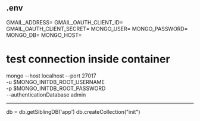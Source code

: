 
## .env

GMAIL_ADDRESS=
GMAIL_OAUTH_CLIENT_ID=
GMAIL_OAUTH_CLIENT_SECRET=
MONGO_USER=
MONGO_PASSWORD=
MONGO_DB=
MONGO_HOST=




# test connection inside container

mongo --host localhost --port 27017 \
-u $MONGO_INITDB_ROOT_USERNAME \
-p $MONGO_INITDB_ROOT_PASSWORD \
--authenticationDatabase admin


---
db = db.getSiblingDB('app')
db.createCollection("init")